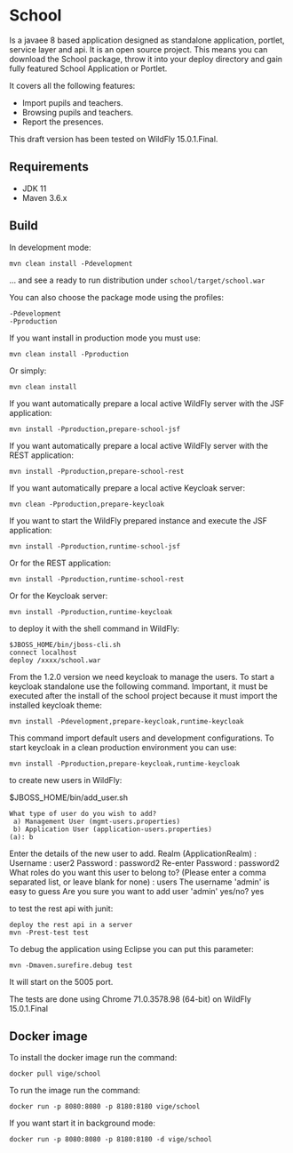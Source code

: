 School
=============
Is a javaee 8 based application designed as standalone application, portlet, service layer and api.
It is an open source project. This means you can download the School package, throw it into your deploy directory and gain fully featured School Application or Portlet.

It covers all the following features:

- Import pupils and teachers.
- Browsing pupils and teachers.
- Report the presences.

This draft version has been tested on WildFly 15.0.1.Final.

Requirements
------------

- JDK 11
- Maven 3.6.x


Build
-----

In development mode:

    mvn clean install -Pdevelopment

... and see a ready to run distribution under `school/target/school.war`

You can also choose the package mode using the profiles:

    -Pdevelopment
    -Pproduction
    
If you want install in production mode you must use:

    mvn clean install -Pproduction
    
Or simply:

    mvn clean install
    
If you want automatically prepare a local active WildFly server with the JSF application:

    mvn install -Pproduction,prepare-school-jsf
    
If you want automatically prepare a local active WildFly server with the REST application:

    mvn install -Pproduction,prepare-school-rest
    
If you want automatically prepare a local active Keycloak server:

    mvn clean -Pproduction,prepare-keycloak
    
If you want to start the WildFly prepared instance and execute the JSF application:

    mvn install -Pproduction,runtime-school-jsf
    
Or for the REST application:

    mvn install -Pproduction,runtime-school-rest
    
Or for the Keycloak server:

    mvn install -Pproduction,runtime-keycloak

to deploy it with the shell command in WildFly:

    $JBOSS_HOME/bin/jboss-cli.sh
    connect localhost
    deploy /xxxx/school.war
   
From the 1.2.0 version we need keycloak to manage the users. To start a keycloak standalone use the following command. Important, it must be executed after the install of the school project because it must import the installed keycloak theme:

    mvn install -Pdevelopment,prepare-keycloak,runtime-keycloak
    
This command import default users and development configurations. To start keycloak in a clean production environment you can use:

    mvn install -Pproduction,prepare-keycloak,runtime-keycloak
    
to create new users in WildFly:

$JBOSS_HOME/bin/add_user.sh

    What type of user do you wish to add? 
     a) Management User (mgmt-users.properties) 
     b) Application User (application-users.properties)
    (a): b

Enter the details of the new user to add.
Realm (ApplicationRealm) : 
Username : user2
Password : password2
Re-enter Password : password2
What roles do you want this user to belong to? (Please enter a comma separated list, or leave blank for none) : users
The username 'admin' is easy to guess
Are you sure you want to add user 'admin' yes/no? yes

to test the rest api with junit:

    deploy the rest api in a server
    mvn -Prest-test test

To debug the application using Eclipse you can put this parameter:

    mvn -Dmaven.surefire.debug test

It will start on the 5005 port.

The tests are done using Chrome 71.0.3578.98 (64-bit) on WildFly 15.0.1.Final

Docker image
------------

To install the docker image run the command:

    docker pull vige/school
    
To run the image run the command:

    docker run -p 8080:8080 -p 8180:8180 vige/school
    
If you want start it in background mode:

    docker run -p 8080:8080 -p 8180:8180 -d vige/school
